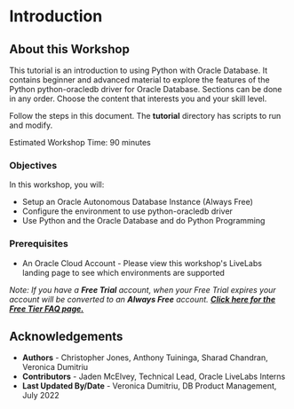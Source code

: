 # Introduction

## About this Workshop

This tutorial is an introduction to using Python with Oracle Database. It contains beginner and advanced material to explore the features of the Python python-oracledb driver for Oracle Database. Sections can be done in any order. Choose the content that interests you and your skill level.

Follow the steps in this document. The **tutorial** directory has scripts to run and modify. 

Estimated Workshop Time: 90 minutes

### Objectives

In this workshop, you will:

- Setup an Oracle Autonomous Database Instance (Always Free)
- Configure the environment to use python-oracledb driver
- Use Python and the Oracle Database and do Python Programming

### Prerequisites

- An Oracle Cloud Account - Please view this workshop's LiveLabs landing page to see which environments are supported

*Note: If you have a **Free Trial** account, when your Free Trial expires your account will be converted to an **Always Free** account. **[Click here for the Free Tier FAQ page.](https://www.oracle.com/cloud/free/faq.html)***

## Acknowledgements

- **Authors** - Christopher Jones, Anthony Tuininga, Sharad Chandran, Veronica Dumitriu
- **Contributors** - Jaden McElvey, Technical Lead, Oracle LiveLabs Interns
- **Last Updated By/Date** - Veronica Dumitriu, DB Product Management, July 2022

